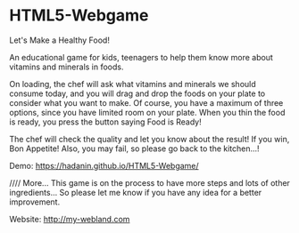 # HTML5-Webgame
Let's Make a Healthy Food!

An educational game for kids, teenagers to help them know more about vitamins and minerals in foods. 

On loading, the chef will ask what vitamins and minerals we should consume today, and you will drag and drop the foods on your plate to consider what you want to make. Of course, you have a maximum of three options, since you have limited room on your plate.
When you thin the food is ready, you press the button saying Food is Ready! 

The chef will check the quality and let you know about the result! If you win, Bon Appetite! 
Also, you may fail, so please go back to the kitchen...!

Demo: https://hadanin.github.io/HTML5-Webgame/

//// More...
This game is on the process to have more steps and lots of other ingredients... So please let me know if you have any idea for a better improvement.


Website: http://my-webland.com

